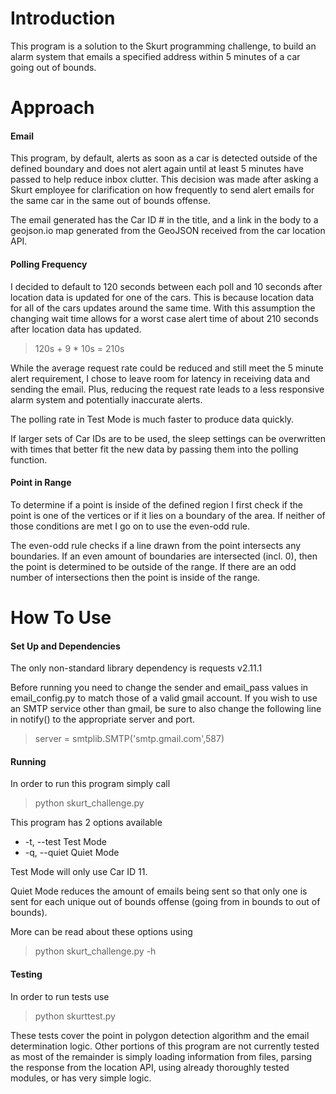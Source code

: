 Introduction
============
This program is a solution to the Skurt programming challenge, to build an alarm system that emails a specified address within 5 minutes of a car going out of bounds.

Approach
========

#### Email

This program, by default, alerts as soon as a car is detected outside of the defined boundary and does not alert again until at least 5 minutes have passed to help reduce inbox clutter. This decision was made after asking a Skurt employee for clarification on how frequently to send alert emails for the same car in the same out of bounds offense.

The email generated has the Car ID # in the title, and a link in the body to a geojson.io map generated from the GeoJSON received from the car location API.

#### Polling Frequency

I decided to default to 120 seconds between each poll and 10 seconds after location data is updated for one of the cars. This is because location data for all of the cars updates around the same time. With this assumption the changing wait time allows for a worst case alert time of about 210 seconds after location data has updated.

>120s + 9 * 10s = 210s

While the average request rate could be reduced and still meet the 5 minute alert requirement, I chose to leave room for latency in receiving data and sending the email. Plus, reducing the request rate leads to a less responsive alarm system and potentially inaccurate alerts.

The polling rate in Test Mode is much faster to produce data quickly.

If larger sets of Car IDs are to be used, the sleep settings can be overwritten with times that better fit the new data by passing them into the polling function.

#### Point in Range

To determine if a point is inside of the defined region I first check if the point is one of the vertices or if it lies on a boundary of the area. If neither of those conditions are met I go on to use the even-odd rule.

The even-odd rule checks if a line drawn from the point intersects any boundaries. If an even amount of boundaries are intersected (incl. 0), then the point is determined to be outside of the range. If there are an odd number of intersections then the point is inside of the range.

How To Use
==========

#### Set Up and Dependencies

The only non-standard library dependency is
requests v2.11.1

Before running you need to change the sender and email_pass values in email_config.py to match those of a valid gmail account. If you wish to use an SMTP service other than gmail, be sure to also change the following line in notify() to the appropriate server and port.

>server = smtplib.SMTP('smtp.gmail.com',587)

#### Running

In order to run this program simply call

>python skurt_challenge.py

This program has 2 options available
<ul>
	<li>-t, --test Test Mode</li>
	<li>-q, --quiet Quiet Mode</li>
</ul>

Test Mode will only use Car ID 11.

Quiet Mode reduces the amount of emails being sent so that only one is sent for each unique out of bounds offense (going from in bounds to out of bounds).

More can be read about these options using

>python skurt_challenge.py -h

#### Testing

In order to run tests use

>python skurttest.py

These tests cover the point in polygon detection algorithm and the email determination logic. Other portions of this program are not currently tested as most of the remainder is simply loading information from files, parsing the response from the location API, using already thoroughly tested modules, or has very simple logic.

